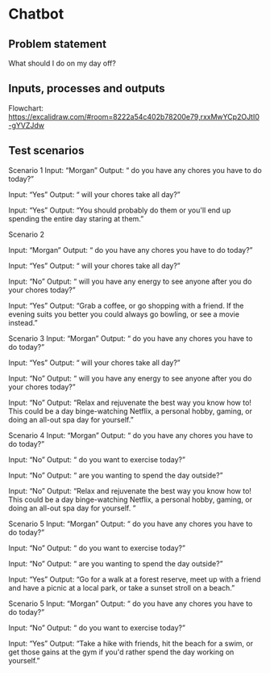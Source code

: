 # Chatbot

## Problem statement

What should I do on my day off?

## Inputs, processes and outputs

Flowchart:
https://excalidraw.com/#room=8222a54c402b78200e79,rxxMwYCp2OJtI0-gYVZJdw

## Test scenarios

Scenario 1
Input: “Morgan”
Output: “<username> do you have any chores you have to do today?”

Input: “Yes”
Output: “<username> will your chores take all day?”

Input: “Yes”
Output: “You should probably do them or you'll end up spending the entire day staring at them.”

Scenario 2

Input: “Morgan”
Output: “<username> do you have any chores you have to do today?”

Input: “Yes”
Output: “<username> will your chores take all day?”

Input: “No”
Output: “<username> will you have any energy to see anyone after you do your chores today?”

Input: “Yes”
Output: “Grab a coffee, or go shopping with a friend. If the evening suits you better you could always go bowling, or see a movie instead.”

Scenario 3
Input: “Morgan”
Output: “<username> do you have any chores you have to do today?”

Input: “Yes”
Output: “<username> will your chores take all day?”

Input: “No”
Output: “<username> will you have any energy to see anyone after you do your chores today?”

Input: “No”
Output: “Relax and rejuvenate the best way you know how to! This could be a day binge-watching Netflix, a personal hobby, gaming, or doing an all-out spa day for yourself.”

Scenario 4
Input: “Morgan”
Output: “<username> do you have any chores you have to do today?”

Input: “No”
Output: “<username> do you want to exercise today?”

Input: “No”
Output: “<username> are you wanting to spend the day outside?”

Input: “No”
Output: “Relax and rejuvenate the best way you know how to! This could be a day binge-watching Netflix, a personal hobby, gaming, or doing an all-out spa day for yourself. ”

Scenario 5
Input: “Morgan”
Output: “<username> do you have any chores you have to do today?”

Input: “No”
Output: “<username> do you want to exercise today?”

Input: “No”
Output: “<username> are you wanting to spend the day outside?”

Input: “Yes”
Output: “Go for a walk at a forest reserve, meet up with a friend and have a picnic at a local park, or take a sunset stroll on a beach.”

Scenario 5
Input: “Morgan”
Output: “<username> do you have any chores you have to do today?”

Input: “No”
Output: “<username> do you want to exercise today?”

Input: “Yes”
Output: “Take a hike with friends, hit the beach for a swim, or get those gains at the gym if you'd rather spend the day working on yourself.”
